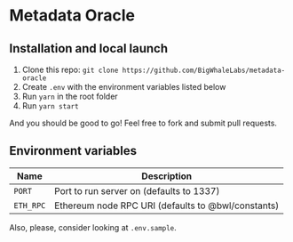 # Metadata Oracle

## Installation and local launch

1. Clone this repo: `git clone https://github.com/BigWhaleLabs/metadata-oracle`
2. Create `.env` with the environment variables listed below
3. Run `yarn` in the root folder
4. Run `yarn start`

And you should be good to go! Feel free to fork and submit pull requests.

## Environment variables

| Name      | Description                                        |
| --------- | -------------------------------------------------- |
| `PORT`    | Port to run server on (defaults to 1337)           |
| `ETH_RPC` | Ethereum node RPC URI (defaults to @bwl/constants) |

Also, please, consider looking at `.env.sample`.
